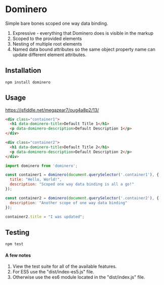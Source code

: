 # Dominero

Simple bare bones scoped one way data binding.

1. Expressive - everything that Dominero does is visible in the markup
1. Scoped to the provided elements
1. Nesting of multiple root elements
1. Named data bound attributes so the same object property name can update different element attributes.

## Installation

`npm install dominero`

## Usage

https://jsfiddle.net/megazear7/oug4a8p2/13/

```html
<div class="container1">
  <h1 data-dominero-title>Default Title 1</h1>
  <p data-dominero-description>Default Description 1</p>
</div>

<div class="container2">
  <h1 data-dominero-title>Default Title 2</h1>
  <p data-dominero-description>Default Description 2</p>
</div>
```

```js
import dominero from 'dominero';

const container1 = dominero(document.querySelector('.container1'), {
  title: "Hello, World!",
  description: "Scoped one way data binding is all a go!"
});

const container2 = dominero(document.querySelector('.container2'), {
  description: "Another scope of one way data binding"
});

container2.title = "I was updated";
```

## Testing
`npm test`

#### A few notes

1. View the test suite for all of the available features.
2. For ES5 use the "dist/index-es5.js" file.
3. Otherwise use the es6 module located in the "dist/index.js" file.
